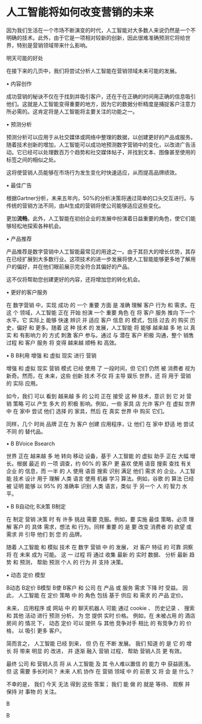 # 人工智能将如何改变营销的未来

因为我们生活在一个市场不断演变的时代，人工智能对大多数人来说仍然是一个不明确的技术。此外，由于它是一项相对较新的创新，因此很难准确预测它将给世界，特别是营销领域带来什么影响。

明天可能的好处

在接下来的几页中，我们将尝试分析人工智能在营销领域未来可能的发展。

• 内容创作

成功营销的秘诀不仅在于找到并吸引客户，还在于在正确的时间用正确的信息吸引他们。这就是人工智能变得重要的地方，因为它的数据分析精度是捕捉客户注意力所必需的。这肯定将是人工智能将主要关注的功能之一。

• 预测分析

预测分析可以应用于从社交媒体或网络中整理的数据，以创建更好的产品或服务。随着技术创新的增加，人工智能可以成功地预测数字营销中的变化，以改进广告活动。它已经可以处理数百万个趋势和社交媒体帖子，并找到文本、图像甚至使用的标签之间的相似之处。

这将使营销人员能够在市场行为发生变化时快速适应，从而提高品牌绩效。

• 最佳广告

根据Gartner分析，未来五年内，50%的分析决策将通过简单的口头交互进行。与传统的营销方法不同，由AI生成的营销将使公司能够适应这些变化。

更加**流畅**。此外，人工智能在初创企业的发展中扮演着日益重要的角色，使它们能够轻松地探索各种机会。

• 产品推荐

产品推荐是数字营销中人工智能最常见的用途之一。由于其巨大的增长优势，其存在已经扩展到大多数行业。这项技术的进一步发展将使人工智能能够更多地了解用户的偏好，并在他们眼前展示完全符合其偏好的产品。

这不仅将帮助您创建更好的内容，还将增加您的转化机会。

• 更好的客户服务

在 数字营销 中，实现 成功 的 一个 重要 方面 是 准确 理解 客户 行为 和 需求。在 这 个 领域，人工智能 正在 开始 扮演 一个 重要 角色 在 将 客户 服务 推向 下一个 水平。它 实际上 能够 快速 辨识 并 适应 客户 信息 的 模式，包括 过去 的 购买 历史，偏好 和 更多。随着 这 种 技术 的 发展，人工智能 将 能够 越来越 多 地 以 真实 和 有影响力 的 方式 刺激 客户 参与。通过 与 潜在 客户 积极 沟通，整个 销售 过程 和 客户 服务 将 变得 越来越 顺畅 和 高效。

• B  B利用 增强 和 虚拟 现实 进行 营销

增强 和 虚拟 现实 营销 模式 已经 使用 了 一段时间，但 它们 仍然 被 消费者 视为 新奇。然而，在 未来，这些 创新 技术 不仅 将 主导 娱乐 世界，还 将 用于 营销 的 实际 应用。

如今，我们 可以 看到 越来越 多 的 公司 正在 接受 这 种 技术，意识 到 它 对 营销 策略 可以 产生 多大 的 积极 影响。例如，一些 家具 店 允许 客户 在 虚拟 世界 中 在 家中 尝试 他们 选择 的 家具，然后 在 真实 世界 中 购买 它们。

同样，几个 时尚 品牌 正在 为 客户 创建 应用程序，让 他们 在 家中 舒适 地 尝试 不同 的 替代品。

• B  BVoice Bsearch

世界 正在 越来越 多 地 转向 移动 设备，基于 人工智能 的 虚拟 助手 正在 大幅 增长。根据 最近 的 一项 调查，约 60% 的 客户 更 喜欢 使用 语音 搜索 查找 有关 企业 的 信息，而 一半 的 人 使用 语音 搜索 识别 满足 他们 需求 的 企业。人工智能 技术 设计 用于 理解 人类 语言 使用 机器 学习 算法。例如，谷歌 的 算法 已经 被 证明 能够 以 95% 的 准确率 识别 人类 语言，类似 于 另一个 人 的 智力 水平。

• B  B自动化 B决策 B制定

在 制定 营销 决策 时 有 许多 挑战 需要 克服。例如，要 实施 最佳 策略，必须 理解 客户 的 具体 需求，想法 和 行为。同样 重要 的 是 要 改变 消费者 的 欲望 或 需求 并 引导 他们 到 您 的 品牌。

随着 人工智能 和 模拟 技术 在 数字 营销 中 的 发展， 对 客户 特征 的 可靠 洞察 将 在 未来 成为 可能。 这 一 过程 将 通过 收集 最新 的 实时 数据、 分析 最新 趋势 和 预测， 帮助 预测 个人 的 行为 并 支持 决策。

 •  动态 定价 模型

B动态 B定价 B模型 B使 B客户 和 公司 在 产品 或 服务 需求 下降 时 受益。 因此， 人工智能 在 定价 策略 中 的 角色 包括 基于 供应 和 需求 的 产品 定价。

未来， 应用程序 或 网站 中 的 聊天机器人 可能 通过 cookie 、 历史记录 、 搜索 和 其他 活动 进行 预测 分析， 为 您 提供 实时 价格。 例如，在 未被占用 的 酒店 房间 的 情况 下， 动态 定价 可以 提供 与 其他 竞争对手 相比 的 有竞争力 的 价格， 以 吸引 更多 客户。

简而言之， 人工智能 已经 到来， 但 仍 在 不断 发展。 我们 知道 的 是 它 的 增长 将 带来 明显 的 改进， 并 逐渐 融入 营销 过程， 帮助 营销人员 更 有效。

最终 公司 和 营销人员 将 从 人工智能 及 其 令人难以置信 的 能力 中 获益匪浅。 但 这 需要 多长时间？ 未来 人机 协作 在 营销 领域 中 的 前景 又 将 会 是 什么？

不幸的是， 我们 今天 无法 得到 这些 答案； 我们 能 做 的 就是 等待、 观察 并 保持 对 事物 的 关注。

B

B
